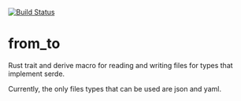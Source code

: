 [![Build Status](https://travis-ci.org/sreeise/from_to.svg?branch=master)](https://travis-ci.org/sreeise/from_to)

# from_to
Rust trait and derive macro for reading and writing files for types that implement serde.

Currently, the only files types that can be used are json and yaml. 
